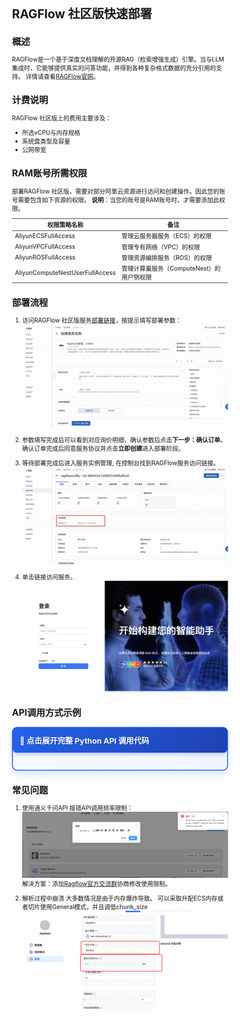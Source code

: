# RAGFlow 社区版快速部署

## 概述
RAGFlow是一个基于深度文档理解的开源RAG（检索增强生成）引擎。当与LLM集成时，它能够提供真实的问答功能，并得到各种复杂格式数据的充分引用的支持。 详情请查看[RAGFlow官网](https://ragflow.io)。


## 计费说明
RAGFlow 社区版上的费用主要涉及：

- 所选vCPU与内存规格
- 系统盘类型及容量
- 公网带宽


## RAM账号所需权限
部署RAGFlow 社区版，需要对部分阿里云资源进行访问和创建操作。因此您的账号需要包含如下资源的权限。
  **说明**：当您的账号是RAM账号时，才需要添加此权限。

| 权限策略名称                          | 备注                                 |
|---------------------------------|------------------------------------|
| AliyunECSFullAccess             | 管理云服务器服务（ECS）的权限                   |
| AliyunVPCFullAccess             | 管理专有网络（VPC）的权限                     |
| AliyunROSFullAccess             | 管理资源编排服务（ROS）的权限                   |
| AliyunComputeNestUserFullAccess | 管理计算巢服务（ComputeNest）的用户侧权限         |

## 部署流程

1. 访问RAGFlow 社区版服务[部署链接](https://computenest.console.aliyun.com/service/instance/create/cn-hangzhou?type=user&ServiceId=service-06cfae29e2e949b5900c)，按提示填写部署参数：
  ![image.png](1.jpg)

2. 参数填写完成后可以看到对应询价明细，确认参数后点击**下一步：确认订单**。确认订单完成后同意服务协议并点击**立即创建**进入部署阶段。 
3. 等待部署完成后进入服务实例管理, 在控制台找到RAGFlow服务访问链接。
  ![image.png](2.jpg)
4. 单击链接访问服务。
  ![image.png](3.jpg)


## API调用方式示例

<details style="border: 2px solid #2563eb; border-radius: 12px; padding: 20px; margin: 20px 0; background: linear-gradient(145deg, #f8fafc, #eff6ff); box-shadow: 0 8px 16px rgba(37, 99, 235, 0.15);">
<summary style="font-weight: bold; font-size: 18px; color: white; cursor: pointer; padding: 16px; background: linear-gradient(135deg, #2563eb, #1e40af); border-radius: 8px; margin: -20px -20px 20px -20px; text-shadow: 1px 1px 2px rgba(0,0,0,0.2); transition: all 0.3s ease; display: flex; align-items: center; box-shadow: 0 4px 8px rgba(37, 99, 235, 0.3);">
🐍 点击展开完整 Python API 调用代码
</summary>

```python 

#!/bin/bash

API_SERVER="http://xxx"
API_KEY="ragflow-ZjY2RlNG0Mm"
AGENT_ID="79663ba692cd11f0bd180242ac120006"

echo "=== RAGFlow Agent 流式对话测试 ==="

# 函数：发送流式消息
send_stream_message() {
local question="$1"
echo "问题: $question"
echo "回答:"
curl --request POST \
--url "${API_SERVER}/api/v1/agents/${AGENT_ID}/completions" \
--header 'Content-Type: application/json' \
--header "Authorization: Bearer ${API_KEY}" \
--data "{
\"question\": \"${question}\",
\"stream\": true
}"
echo -e "\n"
echo "----------------------------------------"
}

# 函数：发送非流式消息
send_message() {
local question="$1"
echo "问题: $question"
echo "回答:"
curl --request POST \
--url "${API_SERVER}/api/v1/agents/${AGENT_ID}/completions" \
--header 'Content-Type: application/json' \
--header "Authorization: Bearer ${API_KEY}" \
--data "{
\"question\": \"${question}\",
\"stream\": false
}"
echo -e "\n"
echo "----------------------------------------"
}

# 1. 基础对话测试
echo "1. 基础对话测试（流式）"
send_stream_message "你好，请介绍一下自己"

sleep 2

# 2. 功能询问
echo -e "\n2. 功能询问（流式）"
send_stream_message "你能做什么？"

sleep 2

# 3. 知识问答
echo -e "\n3. 知识问答（流式）"
send_stream_message "请介绍一下RAGFlow的主要特点"

sleep 2

# 4. 技术问题
echo -e "\n4. 技术问题（流式）"
send_stream_message "如何使用RAGFlow构建知识库？"

sleep 2

# 5. 非流式测试
echo -e "\n5. 非流式测试"
send_message "总结一下我们刚才的对话"

echo -e "\n=== 测试完成 ==="

```
</details>

## 常见问题
1. 使用通义千问API 报错API调用频率限制：
  ![image.png](faq_1.png)
  解决方案：添加[Ragflow官方交流群](https://github.com/infiniflow/ragflow/blob/main/README_zh.md)协商修改使用限制。

2. 解析过程中崩溃
大多数情况是由于内存爆炸导致。
可以采取升配ECS内存或者切片使用General模式，并且调低chunk_size![img.png](img.png)